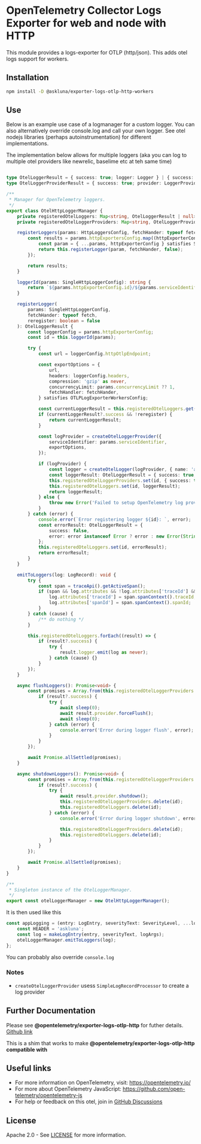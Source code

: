 # OpenTelemetry Collector Logs Exporter for web and node with HTTP

This module provides a logs-exporter for OTLP (http/json).   This adds otel logs support for workers.  

## Installation

```bash
npm install -D @askluna/exporter-logs-otlp-http-workers
```

## Use

Below is an example use case of a logmanager for a custom logger.   You can also alternatively override console.log and call your own logger.  See otel nodejs libraries (perhaps autoinstrumentation) for different implementations.  

The implementation below allows for multiple loggers (aka you can log to multiple otel providers like newrelic, baselime etc at teh same time)

```typescript

type OtelLoggerResult = { success: true; logger: Logger } | { success: false; error: Error };
type OtelLoggerProviderResult = { success: true; provider: LoggerProvider } | { success: false; error: Error };

/**
 * Manager for OpenTelemetry loggers.
 */
export class OtelHttpLoggerManager {
	private registeredOtelLoggers: Map<string, OtelLoggerResult | null> = new Map();
	private registeredOtelLoggerProviders: Map<string, OtelLoggerProviderResult | null> = new Map();

	registerLoggers(params: HttpLoggersConfig, fetchHander: typeof fetch): OtelLoggerResult[] {
		const results = params.httpExportersConfig.map((httpExporterConfig) => {
			const param = { ...params, httpExporterConfig } satisfies SingleHttpLoggerConfig;
			return this.registerLogger(param, fetchHander, false);
		});

		return results;
	}

	loggerId(params: SingleHttpLoggerConfig): string {
		return `${params.httpExporterConfig.id}/${params.serviceIdentifier.name}-${params.serviceIdentifier.namespace}`;
	}

	registerLogger(
		params: SingleHttpLoggerConfig,
		fetchHander: typeof fetch,
		reregister: boolean = false
	): OtelLoggerResult {
		const loggerConfig = params.httpExporterConfig;
		const id = this.loggerId(params);

		try {
			const url = loggerConfig.httpOtlpEndpoint;

			const exportOptions = {
				url,
				headers: loggerConfig.headers,
				compression: 'gzip' as never,
				concurrencyLimit: params.concurrencyLimit ?? 1,
				fetchHandler: fetchHander,
			} satisfies OTLPLogExporterWorkersConfig;

			const currentLoggerResult = this.registeredOtelLoggers.get(id);
			if (currentLoggerResult?.success && !reregister) {
				return currentLoggerResult;
			}

			const logProvider = createOtelLoggerProvider({
				serviceIdentifier: params.serviceIdentifier,
				exportOptions,
			});

			if (logProvider) {
				const logger = createOtelLogger(logProvider, { name: 'askluna' });
				const loggerResult: OtelLoggerResult = { success: true, logger };
				this.registeredOtelLoggerProviders.set(id, { success: true, provider: logProvider });
				this.registeredOtelLoggers.set(id, loggerResult);
				return loggerResult;
			} else {
				throw new Error('Failed to setup OpenTelemetry log provider.');
			}
		} catch (error) {
			console.error(`Error registering logger ${id}: `, error);
			const errorResult: OtelLoggerResult = {
				success: false,
				error: error instanceof Error ? error : new Error(String(error)),
			};
			this.registeredOtelLoggers.set(id, errorResult);
			return errorResult;
		}
	}

	emitToLoggers(log: LogRecord): void {
		try {
			const span = traceApi().getActiveSpan();
			if (span && log.attributes && !log.attributes['traceId'] && !log.attributes['spanId']) {
				log.attributes['traceId'] = span.spanContext().traceId;
				log.attributes['spanId'] = span.spanContext().spanId;
			}
		} catch (cause) {
			/** do nothing */
		}

		this.registeredOtelLoggers.forEach((result) => {
			if (result?.success) {
				try {
					result.logger.emit(log as never);
				} catch (cause) {}
			}
		});
	}

	async flushLoggers(): Promise<void> {
		const promises = Array.from(this.registeredOtelLoggerProviders.entries()).map(async ([_id, result]) => {
			if (result?.success) {
				try {
					await sleep(0);
					await result.provider.forceFlush();
					await sleep(0);
				} catch (error) {
					console.error('Error during logger flush', error);
				}
			}
		});

		await Promise.allSettled(promises);
	}

	async shutdownLoggers(): Promise<void> {
		const promises = Array.from(this.registeredOtelLoggerProviders.entries()).map(async ([id, result]) => {
			if (result?.success) {
				try {
					await result.provider.shutdown();
					this.registeredOtelLoggerProviders.delete(id);
					this.registeredOtelLoggers.delete(id);
				} catch (error) {
					console.error('Error during logger shutdown', error);

					this.registeredOtelLoggerProviders.delete(id);
					this.registeredOtelLoggers.delete(id);
				}
			}
		});

		await Promise.allSettled(promises);
	}
}

/**
 * Singleton instance of the OtelLoggerManager.
 */
export const otelLoggerManager = new OtelHttpLoggerManager();

```

It is then used like this

```typescript
const appLogging = (entry: LogEntry, severityText: SeverityLevel, ...logArgs: any[]): void => {
	const HEADER = 'askluna';
	const log = makeLogEntry(entry, severityText, logArgs);
	otelLoggerManager.emitToLoggers(log);
};

```

You can probably also override `console.log`

### Notes

- `createOtelLoggerProvider` usess `SimpleLogRecordProcessor` to create a log provider

## Further Documentation

Please see **@opentelemetry/exporter-logs-otlp-http** for futher details. [Github link](https://github.com/open-telemetry/opentelemetry-js/blob/main/experimental/packages/exporter-logs-otlp-http/README.md?plain=1)

This is a shim that works to make **@opentelemetry/exporter-logs-otlp-http compatible with**

## Useful links

- For more information on OpenTelemetry, visit: <https://opentelemetry.io/>
- For more about OpenTelemetry JavaScript: <https://github.com/open-telemetry/opentelemetry-js>
- For help or feedback on this otel, join in [GitHub Discussions](https://github.com/open-telemetry/opentelemetry-js/discussions)

## License

Apache 2.0 - See [LICENSE](https://github.com/open-telemetry/opentelemetry-js/blob/main/LICENSE) for more information.
